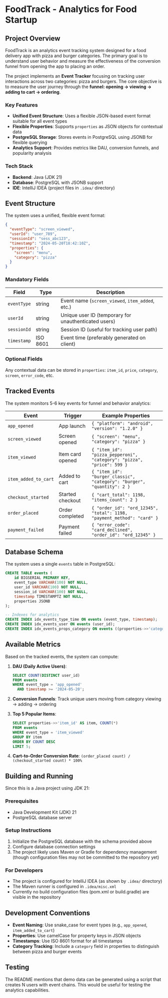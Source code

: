 # FoodTrack - Analytics for Food Startup

## Project Overview

FoodTrack is an analytics event tracking system designed for a food delivery app with pizza and burger categories. The primary goal is to understand user behavior and measure the effectiveness of the conversion funnel from opening the app to placing an order.

The project implements an **Event Tracker** focusing on tracking user interactions across two categories: pizza and burgers. The core objective is to measure the user journey through the **funnel: opening → viewing → adding to cart → ordering**.

### Key Features
- **Unified Event Structure**: Uses a flexible JSON-based event format suitable for all event types
- **Flexible Properties**: Supports `properties` as JSON objects for contextual data
- **PostgreSQL Storage**: Stores events in PostgreSQL using JSONB for flexible querying
- **Analytics Support**: Provides metrics like DAU, conversion funnels, and popularity analysis

### Tech Stack
- **Backend**: Java (JDK 21)
- **Database**: PostgreSQL with JSONB support
- **IDE**: IntelliJ IDEA (project files in `.idea/` directory)

## Event Structure

The system uses a unified, flexible event format:

```json
{
  "eventType": "screen_viewed",
  "userId": "user_789",
  "sessionId": "sess_abc123",
  "timestamp": "2024-05-20T18:42:10Z",
  "properties": {
    "screen": "menu",
    "category": "pizza"
  }
}
```

### Mandatory Fields
| Field | Type | Description |
|-------|------|-------------|
| `eventType` | string | Event name (`screen_viewed`, `item_added`, etc.) |
| `userId` | string | Unique user ID (temporary for unauthenticated users) |
| `sessionId` | string | Session ID (useful for tracking user path) |
| `timestamp` | ISO 8601 | Event time (preferably generated on client) |

### Optional Fields
Any contextual data can be stored in `properties`: `item_id`, `price`, `category`, `screen`, `error_code`, etc.

## Tracked Events

The system monitors 5-6 key events for funnel and behavior analytics:

| Event | Trigger | Example Properties |
|-------|---------|-------------------|
| `app_opened` | App launch | `{ "platform": "android", "version": "1.2.0" }` |
| `screen_viewed` | Screen opened | `{ "screen": "menu", "category": "pizza" }` |
| `item_viewed` | Item card opened | `{ "item_id": "pizza_pepperoni", "category": "pizza", "price": 599 }` |
| `item_added_to_cart` | Added to cart | `{ "item_id": "burger_classic", "category": "burger", "quantity": 2 }` |
| `checkout_started` | Started checkout | `{ "cart_total": 1198, "items_count": 2 }` |
| `order_placed` | Order completed | `{ "order_id": "ord_12345", "total": 1198, "payment_method": "card" }` |
| `payment_failed` | Payment failed | `{ "error_code": "card_declined", "order_id": "ord_12345" }` |

## Database Schema

The system uses a single `events` table in PostgreSQL:

```sql
CREATE TABLE events (
    id BIGSERIAL PRIMARY KEY,
    event_type VARCHAR(100) NOT NULL,
    user_id VARCHAR(100) NOT NULL,
    session_id VARCHAR(100) NOT NULL,
    timestamp TIMESTAMPTZ NOT NULL,
    properties JSONB
);

-- Indexes for analytics
CREATE INDEX idx_events_type_time ON events (event_type, timestamp);
CREATE INDEX idx_events_user ON events (user_id);
CREATE INDEX idx_events_props_category ON events ((properties->>'category'));
```

## Available Metrics

Based on the tracked events, the system can compute:

1. **DAU (Daily Active Users)**:
   ```sql
   SELECT COUNT(DISTINCT user_id) 
   FROM events 
   WHERE event_type = 'app_opened' 
     AND timestamp >= '2024-05-20';
   ```

2. **Conversion Funnels**: Track unique users moving from category viewing → adding → ordering

3. **Top 5 Popular Items**:
   ```sql
   SELECT properties->>'item_id' AS item, COUNT(*) 
   FROM events 
   WHERE event_type = 'item_viewed' 
   GROUP BY item 
   ORDER BY COUNT DESC 
   LIMIT 5;
   ```

4. **Cart-to-Order Conversion Rate**: 
   `(order_placed count) / (checkout_started count) * 100%`

## Building and Running

Since this is a Java project using JDK 21:

### Prerequisites
- Java Development Kit (JDK) 21
- PostgreSQL database server

### Setup Instructions
1. Initialize the PostgreSQL database with the schema provided above
2. Configure database connection settings
3. The project likely uses Maven or Gradle for dependency management (though configuration files may not be committed to the repository yet)

### For Developers
- The project is configured for IntelliJ IDEA (as shown by `.idea/` directory)
- The Maven runner is configured in `.idea/misc.xml`
- Currently no build configuration files (pom.xml or build.gradle) are visible in the repository

## Development Conventions

- **Event Naming**: Use snake_case for event types (e.g., `app_opened`, `item_added_to_cart`)
- **Properties**: Use camelCase for property keys in JSON objects
- **Timestamps**: Use ISO 8601 format for all timestamps
- **Category Tracking**: Include a `category` field in properties to distinguish between pizza and burger events

## Testing

The README mentions that demo data can be generated using a script that creates N users with event chains. This would be useful for testing the analytics capabilities.